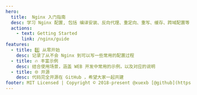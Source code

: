 ```yaml
---
hero:
  title:  Nginx 入门指南
  desc: 学习 Nginx 配置, 包括 编译安装、反向代理、重定向、重写、缓存、跨域配置等
  actions:
    - text: Getting Started
      link: /nginx/guide
features:
  - title: 0️⃣ 从零开始
    desc: 记录了从不会 Nginx 到可以写一些常用的配置过程
  - title: 🔥 丰富示例
    desc: 结合使用场景，涵盖 WEB 开发中常用的示例，以及对应的说明
  - title: 🌐 开源
    desc: 代码完全开源在 GitHub ，希望大家一起共建
footer: MIT Licensed | Copyright © 2018-present @xuexb [@github](https://github.com/xuexb/learn-nginx)
---
```


